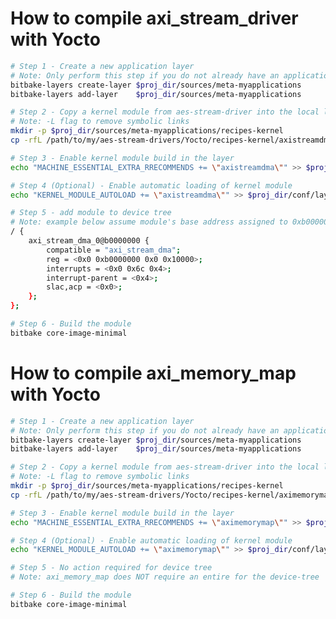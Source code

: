 <!--- ########################################################################################### -->

# How to compile axi_stream_driver with Yocto

```bash
# Step 1 - Create a new application layer
# Note: Only perform this step if you do not already have an application layer created 
bitbake-layers create-layer $proj_dir/sources/meta-myapplications
bitbake-layers add-layer    $proj_dir/sources/meta-myapplications

# Step 2 - Copy a kernel module from aes-stream-driver into the local layer  (-L flag to remove symbolic links)
# Note: -L flag to remove symbolic links
mkdir -p $proj_dir/sources/meta-myapplications/recipes-kernel
cp -rfL /path/to/my/aes-stream-drivers/Yocto/recipes-kernel/axistreamdma $proj_dir/sources/meta-myapplications/recipes-kernel/.

# Step 3 - Enable kernel module build in the layer
echo "MACHINE_ESSENTIAL_EXTRA_RRECOMMENDS += \"axistreamdma\"" >> $proj_dir/conf/layer.conf

# Step 4 (Optional) - Enable automatic loading of kernel module
echo "KERNEL_MODULE_AUTOLOAD += \"axistreamdma\"" >> $proj_dir/conf/layer.conf

# Step 5 - add module to device tree
# Note: example below assume module's base address assigned to 0xb0000000 in Xilinx IP core
/ {
	axi_stream_dma_0@b0000000 {
		compatible = "axi_stream_dma";
		reg = <0x0 0xb0000000 0x0 0x10000>;
		interrupts = <0x0 0x6c 0x4>;
		interrupt-parent = <0x4>;
		slac,acp = <0x0>;
	};
};

# Step 6 - Build the module
bitbake core-image-minimal
```

<!--- ########################################################################################### -->

# How to compile axi_memory_map with Yocto

```bash
# Step 1 - Create a new application layer
# Note: Only perform this step if you do not already have an application layer created 
bitbake-layers create-layer $proj_dir/sources/meta-myapplications
bitbake-layers add-layer    $proj_dir/sources/meta-myapplications

# Step 2 - Copy a kernel module from aes-stream-driver into the local layer  (-L flag to remove symbolic links)
# Note: -L flag to remove symbolic links
mkdir -p $proj_dir/sources/meta-myapplications/recipes-kernel
cp -rfL /path/to/my/aes-stream-drivers/Yocto/recipes-kernel/aximemorymap $proj_dir/sources/meta-myapplications/recipes-kernel/.

# Step 3 - Enable kernel module build in the layer
echo "MACHINE_ESSENTIAL_EXTRA_RRECOMMENDS += \"aximemorymap\"" >> $proj_dir/conf/layer.conf

# Step 4 (Optional) - Enable automatic loading of kernel module
echo "KERNEL_MODULE_AUTOLOAD += \"aximemorymap\"" >> $proj_dir/conf/layer.conf

# Step 5 - No action required for device tree
# Note: axi_memory_map does NOT require an entire for the device-tree

# Step 6 - Build the module
bitbake core-image-minimal
```

<!--- ########################################################################################### -->
